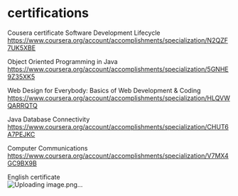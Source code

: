 ﻿# certifications
Cousera certificate
Software Development Lifecycle  
https://www.coursera.org/account/accomplishments/specialization/N2QZF7UK5XBE

Object Oriented Programming in Java  
https://www.coursera.org/account/accomplishments/specialization/5GNHE9Z35XK5

Web Design for Everybody: Basics of Web Development & Coding
https://www.coursera.org/account/accomplishments/specialization/HLQVWQARRQTQ

Java Database Connectivity   
https://www.coursera.org/account/accomplishments/specialization/CHUT6A7PEJKC

Computer Communications   
https://www.coursera.org/account/accomplishments/specialization/V7MX4GC9BX9B

English certificate    
![[Uploading image.png…](https://fap.fpt.edu.vn/Report/Awa.aspx?id=cVdFKhywvEo%3d)]()

